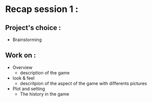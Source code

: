 # Recap session 1 :

## Project's choice :
- Brainstorming

## Work on :
- Overview
    - description of the game
- look & feel
    - descritpion of the aspect of the game with differents pictures
- Plot and setting
    - The history in the game